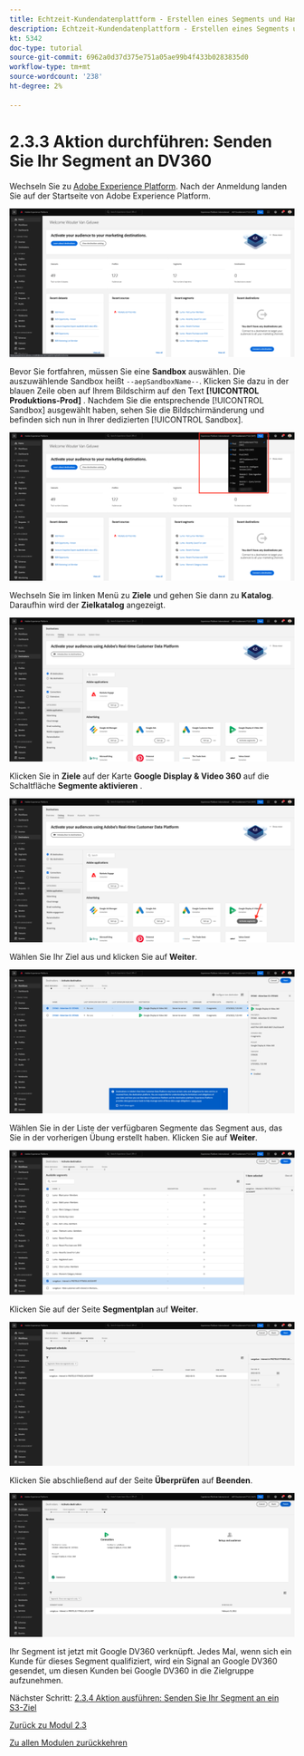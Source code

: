 ```yaml
---
title: Echtzeit-Kundendatenplattform - Erstellen eines Segments und Handeln - Senden Sie Ihr Segment an DV360
description: Echtzeit-Kundendatenplattform - Erstellen eines Segments und Handeln - Senden Sie Ihr Segment an DV360
kt: 5342
doc-type: tutorial
source-git-commit: 6962a0d37d375e751a05ae99b4f433b0283835d0
workflow-type: tm+mt
source-wordcount: '238'
ht-degree: 2%

---
```


# 2.3.3 Aktion durchführen: Senden Sie Ihr Segment an DV360

Wechseln Sie zu [Adobe Experience Platform](https://experience.adobe.com/platform). Nach der Anmeldung landen Sie auf der Startseite von Adobe Experience Platform.

![Datenaufnahme](./../../../modules/datacollection/module1.2/images/home.png)

Bevor Sie fortfahren, müssen Sie eine **Sandbox** auswählen. Die auszuwählende Sandbox heißt ``--aepSandboxName--``. Klicken Sie dazu in der blauen Zeile oben auf Ihrem Bildschirm auf den Text **[!UICONTROL Produktions-Prod]** . Nachdem Sie die entsprechende [!UICONTROL Sandbox] ausgewählt haben, sehen Sie die Bildschirmänderung und befinden sich nun in Ihrer dedizierten [!UICONTROL Sandbox].

![Datenaufnahme](./../../../modules/datacollection/module1.2/images/sb1.png)

Wechseln Sie im linken Menü zu **Ziele** und gehen Sie dann zu **Katalog**. Daraufhin wird der **Zielkatalog** angezeigt.

![RTCDP](./images/rtcdpmenudest.png)

Klicken Sie in **Ziele** auf der Karte **Google Display &amp; Video 360** auf die Schaltfläche **Segmente aktivieren** .

![RTCDP](./images/rtcdpgoogleseg.png)

Wählen Sie Ihr Ziel aus und klicken Sie auf **Weiter**.

![RTCDP](./images/rtcdpcreatedest2.png)

Wählen Sie in der Liste der verfügbaren Segmente das Segment aus, das Sie in der vorherigen Übung erstellt haben. Klicken Sie auf **Weiter**.

![RTCDP](./images/rtcdpcreatedest3.png)

Klicken Sie auf der Seite **Segmentplan** auf **Weiter**.

![RTCDP](./images/rtcdpcreatedest4.png)

Klicken Sie abschließend auf der Seite **Überprüfen** auf **Beenden**.

![RTCDP](./images/rtcdpcreatedest5.png)

Ihr Segment ist jetzt mit Google DV360 verknüpft. Jedes Mal, wenn sich ein Kunde für dieses Segment qualifiziert, wird ein Signal an Google DV360 gesendet, um diesen Kunden bei Google DV360 in die Zielgruppe aufzunehmen.

Nächster Schritt: [2.3.4 Aktion ausführen: Senden Sie Ihr Segment an ein S3-Ziel](./ex4.md)

[Zurück zu Modul 2.3](./real-time-cdp-build-a-segment-take-action.md)

[Zu allen Modulen zurückkehren](../../../overview.md)
